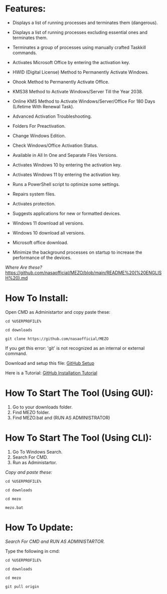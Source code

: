 # Features:

- Displays a list of running processes and terminates them (dangerous).

- Displays a list of running processes excluding essential ones and terminates them.

- Terminates a group of processes using manually crafted Taskkill commands.

- Activates Microsoft Office by entering the activation key.

- HWID (Digital License) Method to Permanently Activate Windows.

- Ohook Method to Permanently Activate Office.

- KMS38 Method to Activate Windows/Server Till the Year 2038.

- Online KMS Method to Activate Windows/Server/Office For 180 Days (Lifetime With Renewal Task).

- Advanced Activation Troubleshooting.

- Folders For Preactivation.

- Change Windows Edition.

- Check Windows/Office Activation Status.

- Available in All In One and Separate Files Versions.

- Activates Windows 10 by entering the activation key.

- Activates Windows 11 by entering the activation key.

- Runs a PowerShell script to optimize some settings.

- Repairs system files.

- Activates protection.

- Suggests applications for new or formatted devices.

- Windows 11 download all versions.

- Windows 10 download all versions.

- Microsoft office download.

- Minimize the background processes on startup to increase the performance of the devices.


*Where Are these?*
https://github.com/nasaofficial/MEZO/blob/main/README%20(%20ENGLISH%20).md


# How To Install:
Open CMD as Administartor and copy paste these:

```
cd %USERPROFILE%

cd downloads

git clone https://github.com/nasaofficial/MEZO
```

If you get this error: 'git' is not recognized as an internal or external command.

Download and setup this file: [GitHub Setup](https://github.com/git-for-windows/git/releases/download/v2.34.1.windows.1/Git-2.34.1-64-bit.exe)

Here is a Tutorial: [GitHub Installation Tutorial](https://github.com/nasaofficial/MEZO/wiki/How-to-install-%28-English-%29/_edit#git-installation)



# How To Start The Tool (Using GUI):

1. Go to your downloads folder.
2. Find MEZO folder.
3. Find MEZO.bat and (RUN AS ADMINISTRATOR)

# How To Start The Tool (Using CLI):

1. Go To Windows Search.
2. Search For CMD.
3. Run as Administartor.

_Copy and paste these:_
```
cd %USERPROFILE%

cd downloads

cd mezo

mezo.bat
```

# How To Update:

*Search For CMD and RUN AS ADMINISTARTOR.*

Type the following in cmd:

```
cd %USERPROFILE%

cd downloads

cd mezo

git pull origin
```
